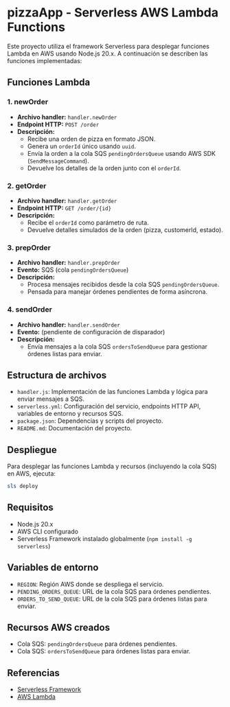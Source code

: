 # pizzaApp - Serverless AWS Lambda Functions

Este proyecto utiliza el framework Serverless para desplegar funciones Lambda en AWS usando Node.js 20.x. A continuación se describen las funciones implementadas:

## Funciones Lambda


### 1. newOrder
- **Archivo handler:** `handler.newOrder`
- **Endpoint HTTP:** `POST /order`
- **Descripción:**
  - Recibe una orden de pizza en formato JSON.
  - Genera un `orderId` único usando `uuid`.
  - Envía la orden a la cola SQS `pendingOrdersQueue` usando AWS SDK (`SendMessageCommand`).
  - Devuelve los detalles de la orden junto con el `orderId`.


### 2. getOrder
- **Archivo handler:** `handler.getOrder`
- **Endpoint HTTP:** `GET /order/{id}`
- **Descripción:**
  - Recibe el `orderId` como parámetro de ruta.
  - Devuelve detalles simulados de la orden (pizza, customerId, estado).



### 3. prepOrder
- **Archivo handler:** `handler.prepOrder`
- **Evento:** SQS (cola `pendingOrdersQueue`)
- **Descripción:**
  - Procesa mensajes recibidos desde la cola SQS `pendingOrdersQueue`.
  - Pensada para manejar órdenes pendientes de forma asíncrona.

### 4. sendOrder
- **Archivo handler:** `handler.sendOrder`
- **Evento:** (pendiente de configuración de disparador)
- **Descripción:**
  - Envía mensajes a la cola SQS `ordersToSendQueue` para gestionar órdenes listas para enviar.


## Estructura de archivos
- `handler.js`: Implementación de las funciones Lambda y lógica para enviar mensajes a SQS.
- `serverless.yml`: Configuración del servicio, endpoints HTTP API, variables de entorno y recursos SQS.
- `package.json`: Dependencias y scripts del proyecto.
- `README.md`: Documentación del proyecto.



## Despliegue
Para desplegar las funciones Lambda y recursos (incluyendo la cola SQS) en AWS, ejecuta:

```powershell
sls deploy
```



## Requisitos
- Node.js 20.x
- AWS CLI configurado
- Serverless Framework instalado globalmente (`npm install -g serverless`)



## Variables de entorno
- `REGION`: Región AWS donde se despliega el servicio.
- `PENDING_ORDERS_QUEUE`: URL de la cola SQS para órdenes pendientes.
- `ORDERS_TO_SEND_QUEUE`: URL de la cola SQS para órdenes listas para enviar.


## Recursos AWS creados
- Cola SQS: `pendingOrdersQueue` para órdenes pendientes.
- Cola SQS: `ordersToSendQueue` para órdenes listas para enviar.

## Referencias
- [Serverless Framework](https://www.serverless.com/)
- [AWS Lambda](https://aws.amazon.com/lambda/)
